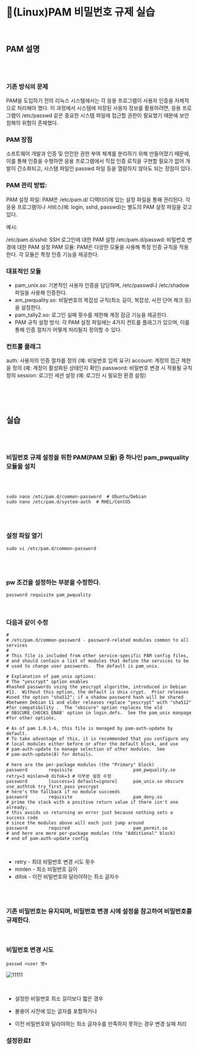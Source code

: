 # 🔑(Linux)PAM 비밀번호 규제 실습


<br>

## PAM 설명

<br>
<br>

### 기존 방식의 문제
PAM을 도입하기 전의 리눅스 시스템에서는 각 응용 프로그램이 사용자 인증을 자체적으로 처리해야 했다. 이 과정에서 시스템에 저장된 사용자 정보를 활용하려면, 응용 프로그램이 /etc/passwd 같은 중요한 시스템 파일에 접근할 권한이 필요했기 때문에 보안 침해의 위험이 존재했다.


### PAM 장점
소프트웨어 개발과 인증 및 안전한 권한 부여 체계를 분리하기 위해 만들어졌기 때문에, 이를 통해 인증을 수행하면 응용 프로그램에서 직접 인증 로직을 구현할 필요가 없어 개발이 간소화되고, 시스템 파일인 passwd 파일 등을 열람하지 않아도 되는 장점이 있다.


### PAM 관리 방법:
PAM 설정 파일: PAM은 /etc/pam.d/ 디렉터리에 있는 설정 파일을 통해 관리된다. 각 응용 프로그램이나 서비스(예: login, sshd, passwd)는 별도의 PAM 설정 파일을 갖고 있다.

예시:

/etc/pam.d/sshd: SSH 로그인에 대한 PAM 설정
/etc/pam.d/passwd: 비밀번호 변경에 대한 PAM 설정
PAM 모듈: PAM은 다양한 모듈을 사용해 특정 인증 규칙을 적용한다. 각 모듈은 특정 인증 기능을 제공한다. 

### 대표적인 모듈

- pam_unix.so: 기본적인 사용자 인증을 담당하며, /etc/passwd나 /etc/shadow 파일을 사용해 인증한다.
- am_pwquality.so: 비밀번호의 복잡성 규칙(최소 길이, 복잡성, 사전 단어 체크 등)을 설정한다.
- pam_tally2.so: 로그인 실패 횟수를 제한해 계정 잠금 기능을 제공힌다.
- PAM 규칙 설정 방식: 각 PAM 설정 파일에는 4가지 컨트롤 플래그가 있으며, 이를 통해 인증 절차가 어떻게 처리될지 정의할 수 있다.


### 컨트롤 플래그
auth: 사용자의 인증 절차를 정의 (예: 비밀번호 입력 요구)
account: 계정의 접근 제한을 정의 (예: 계정이 활성화된 상태인지 확인)
password: 비밀번호 변경 시 적용될 규칙 정의
session: 로그인 세션 설정 (예: 로그인 시 필요한 환경 설정)


<br>
<br>

<br>

## 실습

<br>
<br>

### 비밀번호 규제 설정을 위한 PAM(PAM 모듈) 중 하나인 pam_pwquality 모듈을 설치

<br>
<br>

```
sudo nano /etc/pam.d/common-password  # Ubuntu/Debian
sudo nano /etc/pam.d/system-auth  # RHEL/CentOS
```

<br>
<br>

### 설정 파일 열기
```
sudo vi /etc/pam.d/common-password
```

<br>
<br>

### pw 조건을 설정하는 부분을 수정한다.
`password requisite pam_pwquality`


<br>

### 다음과 같이 수정
```
#
# /etc/pam.d/common-password - password-related modules common to all services
#
# This file is included from other service-specific PAM config files,
# and should contain a list of modules that define the services to be
# used to change user passwords.  The default is pam_unix.

# Explanation of pam_unix options:
# The "yescrypt" option enables
#hashed passwords using the yescrypt algorithm, introduced in Debian
#11.  Without this option, the default is Unix crypt.  Prior releases
#used the option "sha512"; if a shadow password hash will be shared
#between Debian 11 and older releases replace "yescrypt" with "sha512"
#for compatibility .  The "obscure" option replaces the old
#`OBSCURE_CHECKS_ENAB' option in login.defs.  See the pam_unix manpage
#for other options.

# As of pam 1.0.1-6, this file is managed by pam-auth-update by default.
# To take advantage of this, it is recommended that you configure any
# local modules either before or after the default block, and use
# pam-auth-update to manage selection of other modules.  See
# pam-auth-update(8) for details.

# here are the per-package modules (the "Primary" block)
password        requisite                       pam_pwquality.so retry=3 minlen=8 difok=3 # 이부분 설정 수정
password        [success=1 default=ignore]      pam_unix.so obscure use_authtok try_first_pass yescrypt
# here's the fallback if no module succeeds
password        requisite                       pam_deny.so
# prime the stack with a positive return value if there isn't one already;
# this avoids us returning an error just because nothing sets a success code
# since the modules above will each just jump around
password        required                        pam_permit.so
# and here are more per-package modules (the "Additional" block)
# end of pam-auth-update config
```

<br>

 - retry - 최대 비밀번호 변경 시도 횟수
 - minlen - 최소 비밀번호 길이
 - difok - 이전 비밀번호와 달라야하는 최소 글자수


<br>
<br>


### 기존 비밀번호는 유지되며, 비밀번호 변경 시에 설정을 참고하여 비밀번호를 규제한다.
<br>

### 비밀번호 변경 시도
```
passwd <user 명>
```
![11111](https://github.com/user-attachments/assets/390e4c0c-763c-4728-b44d-5e0a0a2d12ef)


<br>

- 설정한 비밀번호 최소 길이보다 짧은 경우

- 불용어 사전에 있는 글자를 포함하거나

- 이전 비밀번호와 달라야하는 최소 글자수를 만족하지 못하는 경우 변경 실패 처리



### 설정완료❗
